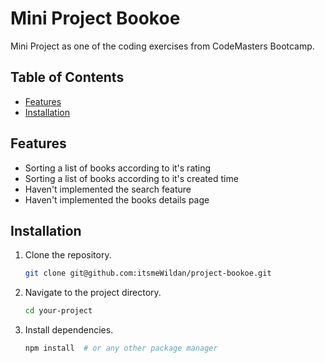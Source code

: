 # Mini Project Bookoe

Mini Project as one of the coding exercises from CodeMasters Bootcamp.

## Table of Contents

- [Features](#features)
- [Installation](#installation)

## Features

- Sorting a list of books according to it's rating
- Sorting a list of books according to it's created time
- Haven't implemented the search feature
- Haven't implemented the books details page

## Installation

1. Clone the repository.
   ```bash
   git clone git@github.com:itsmeWildan/project-bookoe.git
   ```
2. Navigate to the project directory.
   ```bash
   cd your-project
   ```
3. Install dependencies.
   ```bash
   npm install  # or any other package manager
   ```
